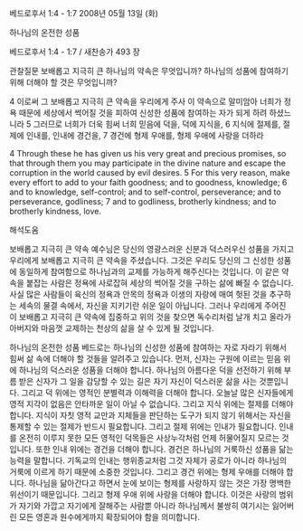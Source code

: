 베드로후서 1:4 - 1:7 
2008년 05월 13일 (화)

하나님의 온전한 성품



베드로후서 1:4 - 1:7 / 새찬송가 493 장


관찰질문
보배롭고 지극히 큰 하나님의 약속은 무엇입니까? 
하나님의 성품에 참여하기 위해 더해야 할 것은 무엇입니까? 

4 이로써 그 보배롭고 지극히 큰 약속을 우리에게 주사 이 약속으로 말미암아 너희가 정욕 때문에 세상에서 썩어질 것을 피하여 신성한 성품에 참여하는 자가 되게 하려 하셨느니라 5 그러므로 너희가 더욱 힘써 너희 믿음에 덕을, 덕에 지식을, 6 지식에 절제를, 절제에 인내를, 인내에 경건을, 7 경건에 형제 우애를, 형제 우애에 사랑을 더하라    

4 Through these he has given us his very great and precious promises, so that through them you may participate in the divine nature and escape the corruption in the world caused by evil desires. 5 For this very reason, make every effort to add to your faith goodness; and to goodness, knowledge; 6 and to knowledge, self-control; and to self-control, perseverance; and to perseverance, godliness; 7 and to godliness, brotherly kindness; and to brotherly kindness, love.

해석도움





보배롭고 지극히 큰 약속  예수님은 당신의 영광스러운 신분과 덕스러우신 성품을 가지고 우리에게 보배롭고 지극히 큰 약속을 주셨습니다. 그것은 우리도 당신의 그 신성한 성품에 동일하게 참여함으로 하나님과의 교제를 가능하게 해주신다는 것입니다. 이 같은 약속을 붙잡는 사람은 정욕에 사로잡혀 세상의 썩어질 것을 구하는 삶에 빠질 수 없습니다. 사실 많은 사람들이 육신의 정욕과 안목의 정욕과 이생의 자랑에 매여 헛된 것을 추구하는 세속의 물결 속에서, 자신을 지키기란 쉬운 일이 아닙니다. 그러나 우리에게 주어진 이 보배롭고 지극히 큰 약속에 집중하고 위의 것을 찾으면 독수리처럼 날개 치고 올라가 아버지와 마음껏 교제하는 천상의 삶을 살 수 있게 될 것입니다.     

하나님의 온전한 성품  베드로는 하나님의 신성한 성품에 참여하는 자로 자라기 위해서 힘써 삶 속에 더해야 할 것들을 알려주고 있습니다. 먼저, 신자는 구원에 이르는 믿음 위에 하나님의 덕스러운 성품을 더해야 합니다. 하나님의 아름다운 덕을 선전하기 위해 부름 받은 신자가 그 일을 감당할 수 있는 길은 자기 자신이 덕스러운 삶을 사는 것뿐입니다. 그리고 덕 위에는 영적인 분별력과 이해력을 더해야 합니다. 오늘날 많은 신자들에게 영적 지각이 없음은 안타까운 일이 아닐 수 없습니다. 그리고 지식 위에는 절제를 더해야 합니다. 지식이 자칫 영적 교만과 지체들을 판단하는 도구가 되지 않기 위해서는 자신을 통제할 수 있는 절제가 반드시 필요합니다. 그리고 절제 위에는 인내가 필요합니다. 인내를 온전히 이루지 못한 모든 영적인 덕목들은 사상누각처럼 언제 허물어질지 모르는 것입니다. 또한 인내 위에는 경건을 더해야 합니다. 경건은 하나님의 거룩하신 성품을 닮는 능력을 말합니다. 기독교의 인내는 행위종교처럼 그것 자체가 공로가 아니라 하나님의 거룩에 이르게 하기 때문에 소중한 것입니다. 그리고 경건 위에는 형제 우애를 더해야 합니다. 하나님을 닮아간다고 하면서 눈에 보이는 형제를 사랑하지 않는 것은 가장 명백한 위선이기 때문입니다. 그리고 형제 우애 위에 사랑을 더해야 합니다. 이것은 사랑의 범위가 자기와 가깝고 자기에게 잘해주는 사람뿐 아니라 하나님께서 불쌍히 여기시는 잃어버린 모든 영혼과 원수에게까지 확장되어야 함을 의미합니다.